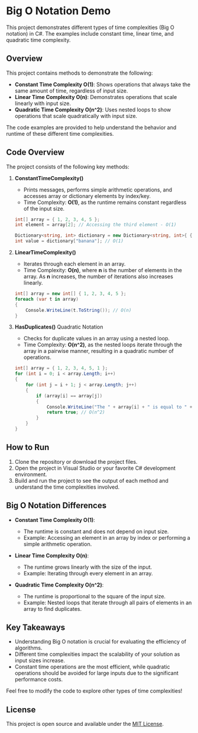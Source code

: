 # Big O Notation Demo

This project demonstrates different types of time complexities (Big O notation) in C#. The examples include constant time, linear time, and quadratic time complexity.

## Overview

This project contains methods to demonstrate the following:
- **Constant Time Complexity O(1)**: Shows operations that always take the same amount of time, regardless of input size.
- **Linear Time Complexity O(n)**: Demonstrates operations that scale linearly with input size.
- **Quadratic Time Complexity O(n^2)**: Uses nested loops to show operations that scale quadratically with input size.

The code examples are provided to help understand the behavior and runtime of these different time complexities.

## Code Overview

The project consists of the following key methods:

1. **ConstantTimeComplexity()**
   - Prints messages, performs simple arithmetic operations, and accesses array or dictionary elements by index/key.
   - Time Complexity: **O(1)**, as the runtime remains constant regardless of the input size.

   ```csharp
   int[] array = { 1, 2, 3, 4, 5 };
   int element = array[2]; // Accessing the third element - O(1)
   
   Dictionary<string, int> dictionary = new Dictionary<string, int>{ {"apple", 1}, {"banana", 2}, {"cherry", 3} };
   int value = dictionary["banana"]; // O(1)
   ```

2. **LinearTimeComplexity()**
   - Iterates through each element in an array.
   - Time Complexity: **O(n)**, where **n** is the number of elements in the array. As **n** increases, the number of iterations also increases linearly.

   ```csharp
   int[] array = new int[] { 1, 2, 3, 4, 5 };
   foreach (var t in array)
   {
       Console.WriteLine(t.ToString()); // O(n)
   }
   ```

3. **HasDuplicates()** Quadratic Notation
   - Checks for duplicate values in an array using a nested loop.
   - Time Complexity: **O(n^2)**, as the nested loops iterate through the array in a pairwise manner, resulting in a quadratic number of operations.

   ```csharp
   int[] array = { 1, 2, 3, 4, 5, 1 };
   for (int i = 0; i < array.Length; i++)
   {
       for (int j = i + 1; j < array.Length; j++)
       {
           if (array[i] == array[j])
           {
               Console.WriteLine("The " + array[i] + " is equal to " + array[j]);
               return true; // O(n^2)
           }
       }
   }
   ```

## How to Run

1. Clone the repository or download the project files.
2. Open the project in Visual Studio or your favorite C# development environment.
3. Build and run the project to see the output of each method and understand the time complexities involved.

## Big O Notation Differences

- **Constant Time Complexity O(1)**:
  - The runtime is constant and does not depend on input size.
  - Example: Accessing an element in an array by index or performing a simple arithmetic operation.

- **Linear Time Complexity O(n)**:
  - The runtime grows linearly with the size of the input.
  - Example: Iterating through every element in an array.

- **Quadratic Time Complexity O(n^2)**:
  - The runtime is proportional to the square of the input size.
  - Example: Nested loops that iterate through all pairs of elements in an array to find duplicates.

## Key Takeaways

- Understanding Big O notation is crucial for evaluating the efficiency of algorithms.
- Different time complexities impact the scalability of your solution as input sizes increase.
- Constant time operations are the most efficient, while quadratic operations should be avoided for large inputs due to the significant performance costs.

Feel free to modify the code to explore other types of time complexities!

## License
This project is open source and available under the [MIT License](LICENSE).
